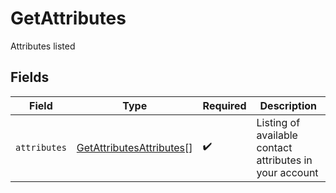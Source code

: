 # GetAttributes

Attributes listed


## Fields

| Field                                                                       | Type                                                                        | Required                                                                    | Description                                                                 |
| --------------------------------------------------------------------------- | --------------------------------------------------------------------------- | --------------------------------------------------------------------------- | --------------------------------------------------------------------------- |
| `attributes`                                                                | [GetAttributesAttributes](../../models/shared/getattributesattributes.md)[] | :heavy_check_mark:                                                          | Listing of available contact attributes in your account                     |